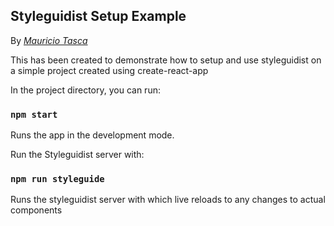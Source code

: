 
## Styleguidist Setup Example
 By *[Mauricio Tasca](https://www.github.com/mauriciotasca)*

This has been created to demonstrate how to setup and use styleguidist on a simple project created using create-react-app

In the project directory, you can run:

### `npm start`
Runs the app in the development mode.
 
Run the Styleguidist server with:

### `npm run styleguide`
Runs the styleguidist server with which live reloads to any changes to actual components




